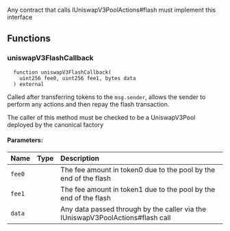 Any contract that calls IUniswapV3PoolActions#flash must implement this interface


## Functions
### uniswapV3FlashCallback
```solidity
  function uniswapV3FlashCallback(
    uint256 fee0, uint256 fee1, bytes data
  ) external
```
Called after transferring tokens to the `msg.sender`, allows the sender to perform any actions and then
repay the flash transaction.

The caller of this method must be checked to be a UniswapV3Pool deployed by the canonical factory

#### Parameters:
| Name | Type | Description                                                          |
| :--- | :--- | :------------------------------------------------------------------- |
|`fee0` |  | The fee amount in token0 due to the pool by the end of the flash
|`fee1` |  | The fee amount in token1 due to the pool by the end of the flash
|`data` |  | Any data passed through by the caller via the IUniswapV3PoolActions#flash call


